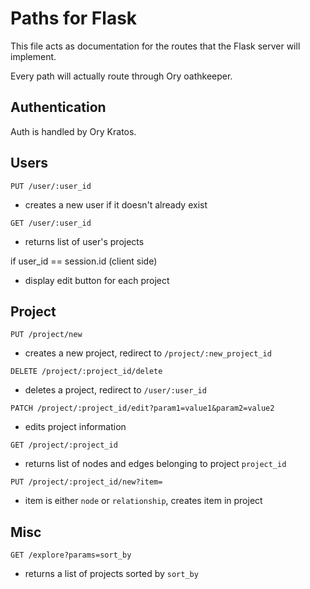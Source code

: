 # Paths for Flask
This file acts as documentation for the routes that the Flask server will implement.

Every path will actually route through Ory oathkeeper.

## Authentication
Auth is handled by Ory Kratos.

## Users
`PUT /user/:user_id`

- creates a new user if it doesn't already exist

`GET /user/:user_id` 

- returns list of user's projects 

if user_id == session.id (client side)
- display edit button for each project

## Project

`PUT /project/new`

- creates a new project, redirect to `/project/:new_project_id`

`DELETE /project/:project_id/delete`

- deletes a project, redirect to `/user/:user_id`

`PATCH /project/:project_id/edit?param1=value1&param2=value2`

- edits project information

`GET /project/:project_id`

- returns list of nodes and edges belonging to project `project_id`

`PUT /project/:project_id/new?item=`

- item is either `node` or `relationship`, creates item in project

## Misc

`GET /explore?params=sort_by`

- returns a list of projects sorted by `sort_by`
